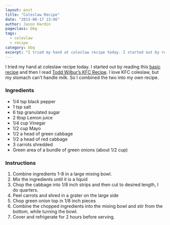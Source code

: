 ```yaml
---
layout: post
title: "Coleslaw Recipe"
date: "2013-08-17 13:46"
author: Jason Hardin
pageclass: bbq
tags:
  - coleslaw
  - recipe
category: bbq
excerpt: "I tried my hand at coleslaw recipe today. I started out by reading this basic recipe and then I read Todd Wilbur’s KFC Recipe. I love KFC coleslaw, but my stomach can’t handle milk. So I combined the two into my own recipe."
---
```

I tried my hand at coleslaw recipe today. I started out by reading this [basic recipe](http://www.chow.com/recipes/28490-basic-coleslaw) and then I read [Todd Wilbur’s KFC Recipe](http://www.topsecretrecipes.com/kfc-cole-slaw-recipe.html). I love KFC coleslaw, but my stomach can’t handle milk. So I combined the two into my own recipe.

### Ingredients

- 1/4 tsp black pepper
- 1 tsp salt
- 6 tsp granulated sugar
- 2 tbsp Lemon juice
- 1/4 cup Vinegar
- 1/2 cup Mayo
- 1/2 a head of green cabbage
- 1/2 a head of red cabbage
- 3 carrots shredded
- Green area of a bundle of green onions (about 1/2 cup)

### Instructions

1. Combine ingredients 1-8 in a large mixing bowl.
2. Mix the ingredients until it is a liquid
3. Chop the cabbage into 1/8 inch strips and then cut to desired length, I do quarters.
4. Peel carrots and shred in a grater on the large side
5. Chop green onion top in 1/8 inch pieces
6. Combine the chopped ingredients into the mixing bowl and stir from the bottom, while turning the bowl.
7. Cover and refrigerate for 2 hours before serving.
